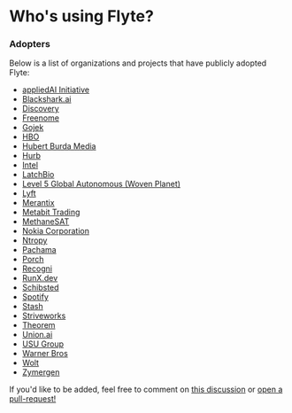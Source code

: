# Who's using Flyte?

### Adopters
Below is a list of organizations and projects that have publicly adopted Flyte:

<!-- **NOTE**
Please maintain an alphabetical order in the following list -->

- [appliedAI Initiative](https://appliedai.de)
- [Blackshark.ai](https://blackshark.ai/)
- [Discovery](https://www.discovery.com/)
- [Freenome](https://www.freenome.com/)
- [Gojek](https://www.gojek.io/)
- [HBO](https://www.hbo.com/)
- [Hubert Burda Media](https://www.burda.com/en/)
- [Hurb](https://www.hurb.com/)
- [Intel](https://www.intel.com/)
- [LatchBio](https://www.latch.bio/)
- [Level 5 Global Autonomous (Woven Planet)](https://level-5.global/)
- [Lyft](https://www.lyft.com/)
- [Merantix](https://www.merantix.com/)
- [Metabit Trading](https://www.metabit-trading.com/home)
- [MethaneSAT](https://www.methanesat.org/)
- [Nokia Corporation](https://www.nokia.com/)
- [Ntropy](https://ntropy.com/)
- [Pachama](https://pachama.com/)
- [Porch](https://porch.com)
- [Recogni](https://www.recogni.com/)
- [RunX.dev](https://runx.dev/)
- [Schibsted](https://schibsted.com/)
- [Spotify](https://www.spotify.com/)
- [Stash](https://www.stash.com/)
- [Striveworks](https://striveworks.us/)
- [Theorem](https://www.theoremlp.com/)
- [Union.ai](https://union.ai/)
- [USU Group](https://www.usu.com/)
- [Warner Bros](https://www.warnerbros.com/)
- [Wolt](https://www.wolt.com)
- [Zymergen](https://www.zymergen.com/)

If you'd like to be added, feel free to comment on [this discussion](https://github.com/flyteorg/flyte/discussions/3326) or [open a pull-request!](https://github.com/flyteorg/community/edit/main/ADOPTERS.md)

